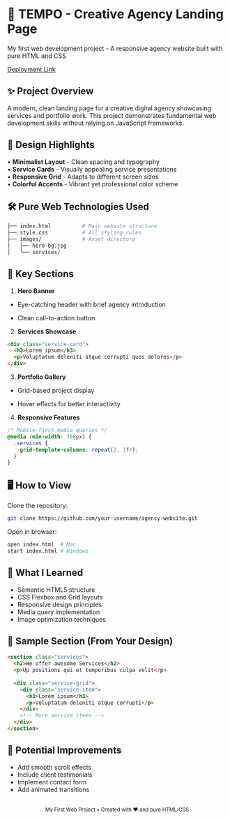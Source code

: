 # 🌟 TEMPO - Creative Agency Landing Page

My first web development project - A responsive agency website built with pure HTML and CSS

<a href="https://haniasahar.github.io/WB1-Mid-Project/">Deployment Link</a>

## ✨ Project Overview

A modern, clean landing page for a creative digital agency showcasing services and portfolio work. This project demonstrates fundamental web development skills without relying on JavaScript frameworks.

## 🎨 Design Highlights

• **Minimalist Layout** - Clean spacing and typography  
• **Service Cards** - Visually appealing service presentations  
• **Responsive Grid** - Adapts to different screen sizes  
• **Colorful Accents** - Vibrant yet professional color scheme  

## 🛠 Pure Web Technologies Used
```bash
├── index.html          # Main website structure
├── style.css           # All styling rules
├── images/             # Asset directory
│   ├── hero-bg.jpg
│   └── services/
```

## 🚀 Key Sections
1. **Hero Banner**
- Eye-catching header with brief agency introduction

- Clean call-to-action button

2. **Services Showcase**
``` html
<div class="service-card">
  <h3>Lorem ipsum</h3>
  <p>Voluptatum deleniti atque corrupti quos dolores</p>
</div>
```

3. **Portfolio Gallery**
- Grid-based project display

- Hover effects for better interactivity

4. **Responsive Features**
```css
/* Mobile-first media queries */
@media (min-width: 768px) {
  .services {
    grid-template-columns: repeat(2, 1fr);
  }
}
```

## 🖥️ How to View

Clone the repository:
```bash
git clone https://github.com/your-username/agency-website.git
```

Open in browser:
``` bash
open index.html  # Mac
start index.html # Windows
```

## 🌈 What I Learned
- Semantic HTML5 structure
- CSS Flexbox and Grid layouts
- Responsive design principles
- Media query implementation
- Image optimization techniques

## 📸 Sample Section (From Your Design)
``` html
<section class="services">
  <h2>We offer awesome Services</h2>
  <p>Up positions qui et temporibus culpa velit</p>
  
  <div class="service-grid">
    <div class="service-item">
      <h3>Lorem ipsum</h3>
      <p>Voluptatum deleniti atque corrupti</p>
    </div>
    <!-- More service items -->
  </div>
</section>
```

## 🚧 Potential Improvements
- Add smooth scroll effects
- Include client testimonials
- Implement contact form
- Add animated transitions

<div align="center"> <br> <sub>My First Web Project • Created with ❤️ and pure HTML/CSS</sub> </div> 
